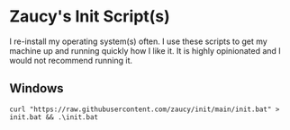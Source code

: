 # Zaucy's Init Script(s)

I re-install my operating system(s) often. I use these scripts to get my machine up and running quickly how I like it. It is highly opinionated and I would not recommend running it.

## Windows

```batch
curl "https://raw.githubusercontent.com/zaucy/init/main/init.bat" > init.bat && .\init.bat
```
